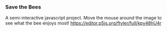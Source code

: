 ### Save the Bees
A semi-interactive javascript project. Move the mouse around the image to see what the bee enjoys most! 
https://editor.p5js.org/ftyler/full/kpy48hU4r
